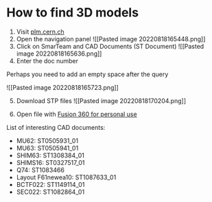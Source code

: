 # How to find 3D models

1) Visit [plm.cern.ch](https://plm.cern.ch/)
2) Open the navigation panel
![[Pasted image 20220818165448.png]]
3) Click on SmarTeam and CAD Documents (ST Document)
![[Pasted image 20220818165636.png]]
4) Enter the doc number

Perhaps you need to add an empty space after the query

![[Pasted image 20220818165723.png]]

5) Download STP files
![[Pasted image 20220818170204.png]]

6) Open file with [Fusion 360 for personal use](https://www.autodesk.com/products/fusion-360/personal)

 List of interesting CAD documents:
* MU62: ST0505931_01
* MU63: ST0505941_01
* SHIM63: ST1308384_01
* SHIMS16: ST0327517_01
* Q74: ST1083466
* Layout F61newea10: ST1087633_01
* BCTF022: ST1149114_01
* SEC022: ST1082864_01